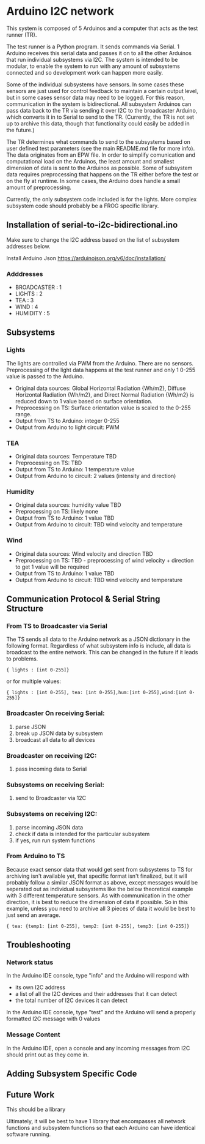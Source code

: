 # Arduino I2C network

This system is composed of 5 Arduinos and a computer that acts as the test runner (TR).

The test runner is a Python program. It sends commands via Serial. 1 Arduino receives this serial data and passes it on to all the other Arduinos that run individual subsystems via I2C. The system is intended to be modular, to enable the system to run with any amount of subsystems connected and so development work can happen more easily.

Some of the individual subsystems have sensors. In some cases these sensors are just used for control feedback to maintain a certain output level, but in some cases sensor data may need to be logged. For this reason, communication in the system is bidirectional. All subsystem Arduinos can pass data back to the TR via sending it over I2C to the broadcaster Arduino, which converts it in to Serial to send to the TR. (Currently, the TR is not set up to archive this data, though that functionality could easily be added in the future.)

The TR determines what commands to send to the subsystems based on user defined test parameters (see the main README.md file for more info). The data originates from an EPW file. In order to simplify comunication and computational load on the Arduinos, the least amount and smallest dimension of data is sent to the Arduinos as possible. Some of subsystem data requires preprocessing that happens on the TR either before the test or on the fly at runtime. In some cases, the Arduino does handle a small amount of preprocessing.

Currently, the only subsystem code included is for the lights. More complex subsystem code should probably be a FROG specific library.

## Installation of serial-to-i2c-bidirectional.ino

Make sure to change the I2C address based on the list of subsystem addresses below.

Install Arduino Json https://arduinojson.org/v6/doc/installation/

### Adddresses

 * BROADCASTER : 1
 * LIGHTS : 2
 * TEA : 3
 * WIND : 4
 * HUMIDITY : 5

## Subsystems

### Lights

The lights are controlled via PWM from the Arduino. There are no sensors. Preprocessing of the light data happens at the test runner and only 1 0-255 value is passed to the Arduino.

* Original data sources: Global Horizontal Radiation {Wh/m2}, Diffuse Horizontal Radiation {Wh/m2}, and Direct Normal Radiation {Wh/m2} is reduced down to 1 value based on surface orientation.
* Preprocessing on TS: Surface orientation value is scaled to the 0-255 range.
* Output from TS to Arduino: integer 0-255
* Output from Arduino to light circuit: PWM

### TEA

* Original data sources: Temperature TBD
* Preprocessing on TS: TBD
* Output from TS to Arduino: 1 temperature value
* Output from Arduino to circuit: 2 values (intensity and direction)

### Humidity


* Original data sources: humidity value TBD
* Preprocessing on TS: likely none
* Output from TS to Arduino: 1 value TBD
* Output from Arduino to circuit: TBD wind velocity and temperature

### Wind

* Original data sources: Wind velocity and direction TBD
* Preprocessing on TS: TBD - preprocessing of wind velocity + direction to get 1 value will be required
* Output from TS to Arduino: 1 value TBD
* Output from Arduino to circuit: TBD wind velocity and temperature

## Communication Protocol & Serial String Structure

### From TS to Broadcaster via Serial
The TS sends all data to the Arduino network as a JSON dictionary in the following format. Regardless of what subsystem info is include, all data is broadcast to the entire network. This can be changed in the future if it leads to problems.

`{ lights : [int 0-255]}`

or for multiple values: 

`{ lights : [int 0-255], tea: [int 0-255],hum:[int 0-255],wind:[int 0-255]}`

### Broadcaster On receiving Serial:

1) parse JSON
2) break up JSON data by subsystem
3) broadcast all data to all devices

### Broadcaster on receiving I2C:

1) pass incoming data to Serial

### Subsystems on receiving Serial:

1) send to Broadcaster via 12C

### Subsystems on receiving I2C:

1) parse incoming JSON data
2) check if data is intended for the particular subsystem
3) if yes, run run system functions

### From Arduino to TS

Because exact sensor data that would get sent from subsystems to TS for archiving isn't available yet, that specific format isn't finalized, but it will probably follow a similar JSON format as above, except messages would be seperated out as individual subsystems like the below theoretical example with 3 different temperature sensors. As with communication in the other direction, it is best to reduce the dimension of data if possible. So in this example, unless you need to archive all 3 pieces of data it would be best to just send an average.

`{ tea: {temp1: [int 0-255], temp2: [int 0-255], temp3: [int 0-255]}`

## Troubleshooting

### Network status

In the Arduino IDE console, type "info" and the Arduino will respond with 
* its own I2C address
* a list of all the I2C devices and their addresses that it can detect
* the total number of I2C devices it can detect

In the Arduino IDE console, type "test" and the Arduino will send a properly formatted I2C message with 0 values

### Message Content

In the Arduino IDE, open a console and any incoming messages from I2C should print out as they come in.

## Adding Subsystem Specific Code

## Future Work

This should be a library

Ultimately, it will be best to have 1 library that encompasses all network functions and subsystem functions so that each Arduino can have identical software running.
